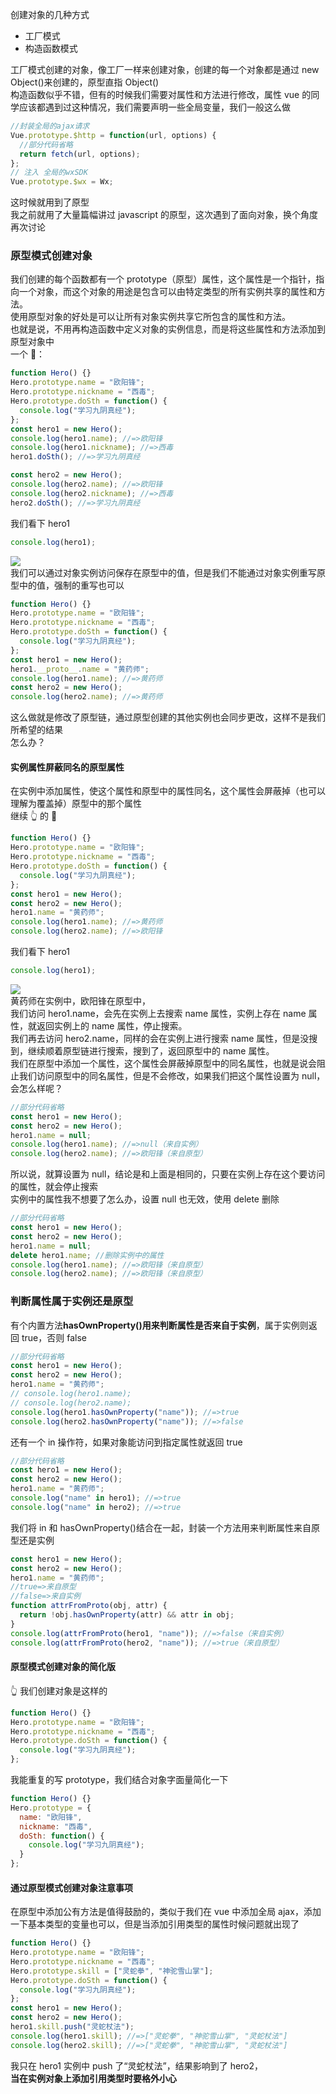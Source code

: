 创建对象的几种方式  

- 工厂模式
- 构造函数模式

工厂模式创建的对象，像工厂一样来创建对象，创建的每一个对象都是通过 new Object()来创建的，原型直指 Object()  
构造函数似乎不错，但有的时候我们需要对属性和方法进行修改，属性 vue 的同学应该都遇到过这种情况，我们需要声明一些全局变量，我们一般这么做  

```javascript
//封装全局的ajax请求
Vue.prototype.$http = function(url, options) {
  //部分代码省略
  return fetch(url, options);
};
// 注入 全局的wxSDK
Vue.prototype.$wx = Wx;
```

这时候就用到了原型  
我之前就用了大量篇幅讲过 javascript 的原型，这次遇到了面向对象，换个角度再次讨论  

### 原型模式创建对象

我们创建的每个函数都有一个 prototype（原型）属性，这个属性是一个指针，指向一个对象，而这个对象的用途是包含可以由特定类型的所有实例共享的属性和方法。  
使用原型对象的好处是可以让所有对象实例共享它所包含的属性和方法。  
也就是说，不用再构造函数中定义对象的实例信息，而是将这些属性和方法添加到原型对象中  
一个 🌰：

```javascript
function Hero() {}
Hero.prototype.name = "欧阳锋";
Hero.prototype.nickname = "西毒";
Hero.prototype.doSth = function() {
  console.log("学习九阴真经");
};
const hero1 = new Hero();
console.log(hero1.name); //=>欧阳锋
console.log(hero1.nickname); //=>西毒
hero1.doSth(); //=>学习九阴真经

const hero2 = new Hero();
console.log(hero2.name); //=>欧阳锋
console.log(hero2.nickname); //=>西毒
hero2.doSth(); //=>学习九阴真经
```

我们看下 hero1

```javascript
console.log(hero1);
```

[![](http://www.qdtalk.com/wp-content/uploads/2018/12/prototype1.png)](http://www.qdtalk.com/wp-content/uploads/2018/12/prototype1.png)  
我们可以通过对象实例访问保存在原型中的值，但是我们不能通过对象实例重写原型中的值，强制的重写也可以  

```javascript
function Hero() {}
Hero.prototype.name = "欧阳锋";
Hero.prototype.nickname = "西毒";
Hero.prototype.doSth = function() {
  console.log("学习九阴真经");
};
const hero1 = new Hero();
hero1.__proto__.name = "黄药师";
console.log(hero1.name); //=>黄药师
const hero2 = new Hero();
console.log(hero2.name); //=>黄药师
```

这么做就是修改了原型链，通过原型创建的其他实例也会同步更改，这样不是我们所希望的结果  
怎么办？  

#### 实例属性屏蔽同名的原型属性

在实例中添加属性，使这个属性和原型中的属性同名，这个属性会屏蔽掉（也可以理解为覆盖掉）原型中的那个属性  
继续 👆 的 🌰

```javascript
function Hero() {}
Hero.prototype.name = "欧阳锋";
Hero.prototype.nickname = "西毒";
Hero.prototype.doSth = function() {
  console.log("学习九阴真经");
};
const hero1 = new Hero();
const hero2 = new Hero();
hero1.name = "黄药师";
console.log(hero1.name); //=>黄药师
console.log(hero2.name); //=>欧阳锋
```

我们看下 hero1

```javascript
console.log(hero1);
```

[![](http://www.qdtalk.com/wp-content/uploads/2018/12/proto2.png)](http://www.qdtalk.com/wp-content/uploads/2018/12/proto2.png)  
黄药师在实例中，欧阳锋在原型中，  
我们访问 hero1.name，会先在实例上去搜索 name 属性，实例上存在 name 属性，就返回实例上的 name 属性，停止搜索。  
我们再去访问 hero2.name，同样的会在实例上进行搜索 name 属性，但是没搜到，继续顺着原型链进行搜索，搜到了，返回原型中的 name 属性。  
我们在原型中添加一个属性，这个属性会屏蔽掉原型中的同名属性，也就是说会阻止我们访问原型中的同名属性，但是不会修改，如果我们把这个属性设置为 null，会怎么样呢？  

```javascript
//部分代码省略
const hero1 = new Hero();
const hero2 = new Hero();
hero1.name = null;
console.log(hero1.name); //=>null（来自实例）
console.log(hero2.name); //=>欧阳锋（来自原型）
```

所以说，就算设置为 null，结论是和上面是相同的，只要在实例上存在这个要访问的属性，就会停止搜索  
实例中的属性我不想要了怎么办，设置 null 也无效，使用 delete 删除  

```javascript
//部分代码省略
const hero1 = new Hero();
const hero2 = new Hero();
hero1.name = null;
delete hero1.name; //删除实例中的属性
console.log(hero1.name); //=>欧阳锋（来自原型）
console.log(hero2.name); //=>欧阳锋（来自原型）
```

### 判断属性属于实例还是原型

有个内置方法**hasOwnProperty()用来判断属性是否来自于实例**，属于实例则返回 true，否则 false

```javascript
//部分代码省略
const hero1 = new Hero();
const hero2 = new Hero();
hero1.name = "黄药师";
// console.log(hero1.name);
// console.log(hero2.name);
console.log(hero1.hasOwnProperty("name")); //=>true
console.log(hero2.hasOwnProperty("name")); //=>false
```

还有一个 in 操作符，如果对象能访问到指定属性就返回 true

```javascript
//部分代码省略
const hero1 = new Hero();
const hero2 = new Hero();
hero1.name = "黄药师";
console.log("name" in hero1); //=>true
console.log("name" in hero2); //=>true
```

我们将 in 和 hasOwnProperty()结合在一起，封装一个方法用来判断属性来自原型还是实例  

```javascript
const hero1 = new Hero();
const hero2 = new Hero();
hero1.name = "黄药师";
//true=>来自原型
//false=>来自实例
function attrFromProto(obj, attr) {
  return !obj.hasOwnProperty(attr) && attr in obj;
}
console.log(attrFromProto(hero1, "name")); //=>false（来自实例）
console.log(attrFromProto(hero2, "name")); //=>true（来自原型）
```

#### 原型模式创建对象的简化版

👆 我们创建对象是这样的

```javascript
function Hero() {}
Hero.prototype.name = "欧阳锋";
Hero.prototype.nickname = "西毒";
Hero.prototype.doSth = function() {
  console.log("学习九阴真经");
};
```

我能重复的写 prototype，我们结合对象字面量简化一下  

```javascript
function Hero() {}
Hero.prototype = {
  name: "欧阳锋",
  nickname: "西毒",
  doSth: function() {
    console.log("学习九阴真经");
  }
};
```

#### 通过原型模式创建对象注意事项

在原型中添加公有方法是值得鼓励的，类似于我们在 vue 中添加全局 ajax，添加一下基本类型的变量也可以，但是当添加引用类型的属性时候问题就出现了  

```javascript
function Hero() {}
Hero.prototype.name = "欧阳锋";
Hero.prototype.nickname = "西毒";
Hero.prototype.skill = ["灵蛇拳", "神驼雪山掌"];
Hero.prototype.doSth = function() {
  console.log("学习九阴真经");
};
const hero1 = new Hero();
const hero2 = new Hero();
hero1.skill.push("灵蛇杖法");
console.log(hero1.skill); //=>["灵蛇拳", "神驼雪山掌", "灵蛇杖法"]
console.log(hero2.skill); //=>["灵蛇拳", "神驼雪山掌", "灵蛇杖法"]
```

我只在 hero1 实例中 push 了“灵蛇杖法”，结果影响到了 hero2，  
**当在实例对象上添加引用类型时要格外小心**  
